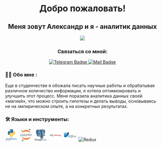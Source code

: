 <div id="header", align="center">
  <h1> Добро пожаловать! </h1>
  <h2> Меня зовут Александр и я - аналитик данных </h2>
</div>


<div id="header", align="center">
  <img src="https://cdn.dribbble.com/users/239755/screenshots/3019824/dave_coding_dribbble.gif"/>
</div>

<div id="badges", align="center">
  <h3> Связаться со мной: </h3>
</div>

<div id="badges", align="center">
   <a href="https://t.me/al26aleksandr">
     <img src="https://img.shields.io/badge/Telegram-blue?style=for-the-badge&logo=telegram&logoColor=white" alt="Telegram Badge"/>
  </a>
   <a href="sanya.rovenscky@yandex.ru">
  <img src="https://img.shields.io/badge/mail-blue?style=for-the-badge&logo=mail&logoColor=white" alt="Mail Badge"/>
  </a>
</div>

### :woman_technologist: Обо мне :
Еще в студенчестве я обожала писать научные работы и обрабатывая различное
количество информации, я хотела оптимизировать и улучшить этот процесс. Меня поразила
аналитика данных своей «магией», что можно строить гипотезы и делать выводы,
основываясь не на эмпирическом опыте, а на конкретных результатах.

### :hammer_and_wrench: Языки и инструменты:
<div>
  <img src="https://github.com/devicons/devicon/blob/master/icons/python/python-original-wordmark.svg" width="40" height="40"/>&nbsp;
  <img src="https://github.com/devicons/devicon/blob/master/icons/jupyter/jupyter-original-wordmark.svg" width="40" height="40"/>&nbsp;
  <img src="https://github.com/devicons/devicon/blob/master/icons/postgresql/postgresql-original-wordmark.svg" title="PostgreSQL" alt="PostgreSQL" width="40" height="40"/>&nbsp;
  <img src="https://github.com/devicons/devicon/blob/master/icons/sqlalchemy/sqlalchemy-original-wordmark.svg" title="SQLAlchemy" alt="SQLAlchemy" width="40" height="40"/>&nbsp;
  <img src="https://github.com/devicons/devicon/blob/master/icons/sqlite/sqlite-original-wordmark.svg" title="SQLite" alt="SQLite" width="40" height="40"/>&nbsp;
  <img src="https://img.icons8.com/color/256/tableau-software.png" title="Tableau" alt="Redux " width="40" height="40"/>&nbsp;
</div>
